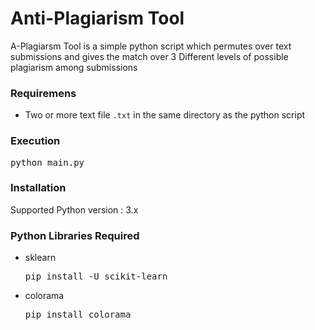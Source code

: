 <h1>Anti-Plagiarism Tool</h1>
A-Plagiarsm Tool is a simple python script which permutes over text submissions and gives the match over 3 Different levels of possible plagiarism among submissions

### Requiremens
- Two or more text file ```.txt``` in the same directory as the python script

### Execution
<pre>python main.py</pre>

### Installation
Supported Python version : 3.x

### Python Libraries Required
- sklearn <pre>pip install -U scikit-learn</pre>
- colorama <pre>pip install colorama</pre>
